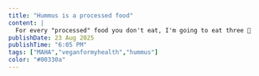 ```yaml
---
title: "Hummus is a processed food"
content: |
  For every "processed" food you don't eat, I'm going to eat three 😤
publishDate: 23 Aug 2025
publishTime: "6:05 PM"
tags: ["MAHA","veganformyhealth","hummus"]
color: "#00330a"
---
```

